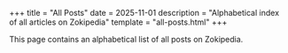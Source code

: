+++
title = "All Posts"
date = 2025-11-01
description = "Alphabetical index of all articles on Zokipedia"
template = "all-posts.html"
+++

This page contains an alphabetical list of all posts on Zokipedia.
